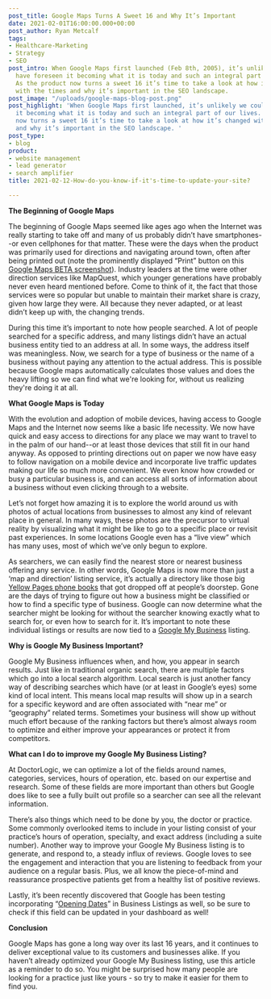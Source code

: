 ```yaml
---
post_title: Google Maps Turns A Sweet 16 and Why It’s Important
date: 2021-02-01T16:00:00.000+00:00
post_author: Ryan Metcalf
tags:
- Healthcare-Marketing
- Strategy
- SEO
post_intro: When Google Maps first launched (Feb 8th, 2005), it’s unlikely we could
  have foreseen it becoming what it is today and such an integral part of our lives.
  As the product now turns a sweet 16 it’s time to take a look at how it’s changed
  with the times and why it’s important in the SEO landscape.
post_image: "/uploads/google-maps-blog-post.png"
post_highlight: 'When Google Maps first launched, it’s unlikely we could have foreseen
  it becoming what it is today and such an integral part of our lives. As the product
  now turns a sweet 16 it’s time to take a look at how it’s changed with the times
  and why it’s important in the SEO landscape. '
post_type:
- blog
product:
- website management
- lead generator
- search amplifier
title: 2021-02-12-How-do-you-know-if-it's-time-to-update-your-site?

---
```

**The Beginning of Google Maps**

The beginning of Google Maps seemed like ages ago when the Internet was really starting to take off and many of us probably didn’t have smartphones--or even cellphones for that matter. These were the days when the product was primarily used for directions and navigating around town, often after being printed out (note the prominently displayed “Print” button on this [Google Maps BETA screenshot](https://www.researchgate.net/figure/Google-Maps-BETA-in-2005-website-Source_fig1_333566718)). Industry leaders at the time were other direction services like MapQuest, which younger generations have probably never even heard mentioned before. Come to think of it, the fact that those services were so popular but unable to maintain their market share is crazy, given how large they were. All because they never adapted, or at least didn’t keep up with, the changing trends.

During this time it’s important to note how people searched. A lot of people searched for a specific address, and many listings didn’t have an actual business entity tied to an address at all. In some ways, the address itself was meaningless. Now, we search for a type of business or the name of a business without paying any attention to the actual address. This is possible because Google maps automatically calculates those values and does the heavy lifting so we can find what we're looking for, without us realizing they're doing it at all.

**What Google Maps is Today**

With the evolution and adoption of mobile devices, having access to Google Maps and the Internet now seems like a basic life necessity. We now have quick and easy access to directions for any place we may want to travel to in the palm of our hand--or at least those devices that still fit in our hand anyway. As opposed to printing directions out on paper we now have easy to follow navigation on a mobile device and incorporate live traffic updates making our life so much more convenient. We even know how crowded or busy a particular business is, and can access all sorts of information about a business without even clicking through to a website.

Let’s not forget how amazing it is to explore the world around us with photos of actual locations from businesses to almost any kind of relevant place in general. In many ways, these photos are the precursor to virtual reality by visualizing what it might be like to go to a specific place or revisit past experiences. In some locations Google even has a “live view” which has many uses, most of which we’ve only begun to explore.

As searchers, we can easily find the nearest store or nearest business offering any service. In other words, Google Maps is now more than just a ‘map and direction’ listing service, it’s actually a directory like those big [Yellow Pages phone books](https://en.wikipedia.org/wiki/Yellow_pages) that got dropped off at people’s doorstep. Gone are the days of trying to figure out how a business might be classified or how to find a specific type of business. Google can now determine what the searcher might be looking for without the searcher knowing exactly what to search for, or even how to search for it. It’s important to note these individual listings or results are now tied to a [Google My Business](https://www.google.com/business/) listing.

**Why is Google My Business Important?**

Google My Business influences when, and how, you appear in search results. Just like in traditional organic search, there are multiple factors which go into a local search algorithm. Local search is just another fancy way of describing searches which have (or at least in Google’s eyes) some kind of local intent. This means local map results will show up in a search for a specific keyword and are often associated with “near me” or “geography” related terms. Sometimes your business will show up without much effort because of the ranking factors but there’s almost always room to optimize and either improve your appearances or protect it from competitors.

**What can I do to improve my Google My Business Listing?**

At DoctorLogic, we can optimize a lot of the fields around names, categories, services, hours of operation, etc. based on our expertise and research. Some of these fields are more important than others but Google does like to see a fully built out profile so a searcher can see all the relevant information.

There’s also things which need to be done by you, the doctor or practice. Some commonly overlooked items to include in your listing consist of your practice’s hours of operation, specialty, and exact address (including a suite number). Another way to improve your Google My Business listing is to generate, and respond to, a steady influx of reviews. Google loves to see the engagement and interaction that you are listening to feedback from your audience on a regular basis. Plus, we all know the piece-of-mind and reassurance prospective patients get from a healthy list of positive reviews.

Lastly, it’s been recently discovered that Google has been testing incorporating “[Opening Dates](https://localu.org/google-is-testing-opening-dates-in-the-local-packs/)” in Business Listings as well, so be sure to check if this field can be updated in your dashboard as well!

**Conclusion**

Google Maps has gone a long way over its last 16 years, and it continues to deliver exceptional value to its customers and businesses alike. If you haven’t already optimized your Google My Business listing, use this article as a reminder to do so. You might be surprised how many people are looking for a practice just like yours - so try to make it easier for them to find you.